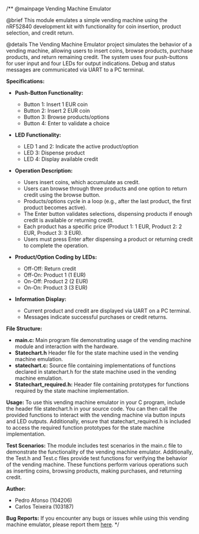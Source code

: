 /**
 @mainpage Vending Machine Emulator
 
 @brief This module emulates a simple vending machine using the nRF52840 development kit with functionality for coin insertion, product selection, and credit return.
 
 @details The Vending Machine Emulator project simulates the behavior of a vending machine, allowing users to insert coins, browse products, purchase products, and return remaining credit. The system uses four push-buttons for user input and four LEDs for output indications. Debug and status messages are communicated via UART to a PC terminal.

 <b>Specifications:</b>
 - <b>Push-Button Functionality:</b>
   - Button 1: Insert 1 EUR coin
   - Button 2: Insert 2 EUR coin
   - Button 3: Browse products/options
   - Button 4: Enter to validate a choice
 - <b>LED Functionality:</b>
   - LED 1 and 2: Indicate the active product/option
   - LED 3: Dispense product
   - LED 4: Display available credit
 - <b>Operation Description:</b>
   - Users insert coins, which accumulate as credit.
   - Users can browse through three products and one option to return credit using the browse button.
   - Products/options cycle in a loop (e.g., after the last product, the first product becomes active).
   - The Enter button validates selections, dispensing products if enough credit is available or returning credit.
   - Each product has a specific price (Product 1: 1 EUR, Product 2: 2 EUR, Product 3: 3 EUR).
   - Users must press Enter after dispensing a product or returning credit to complete the operation.

 - <b>Product/Option Coding by LEDs:</b>
   - Off-Off: Return credit
   - Off-On: Product 1 (1 EUR)
   - On-Off: Product 2 (2 EUR)
   - On-On: Product 3 (3 EUR)

 - <b>Information Display:</b>
   - Current product and credit are displayed via UART on a PC terminal.
   - Messages indicate successful purchases or credit returns.
   
 <b>File Structure:</b>
 - <b>main.c:</b> Main program file demonstrating usage of the vending machine module and interaction with the hardware.
 - <b>Statechart.h</b> Header file for the state machine used in the vending machine emulation.
 - <b>statechart.c:</b> Source file containing implementations of functions declared in statechart.h for the state machine used in the vending machine emulation.
 - <b>Statechart_required.h:</b> Header file containing prototypes for functions required by the state machine implementation.
 
 <b>Usage:</b>
 To use this vending machine emulator in your C program, include the header file statechart.h in your source code. You can then call the provided functions to interact with the vending machine via button inputs and LED outputs. Additionally, ensure that statechart_required.h is included to access the required function prototypes for the state machine implementation.
 
 <b>Test Scenarios:</b>
 The module includes test scenarios in the main.c file to demonstrate the functionality of the vending machine emulator. Additionally, the Test.h and Test.c files provide test functions for verifying the behavior of the vending machine. These functions perform various operations such as inserting coins, browsing products, making purchases, and returning credit.

<b>Author:</b>
 - Pedro Afonso (104206)
 - Carlos Teixeira (103187)
 
 <b>Bug Reports:</b>
 If you encounter any bugs or issues while using this vending machine emulator, please report them
 <a href="https://github.com/pisko19/SETR/issues">here</a>.
 */

